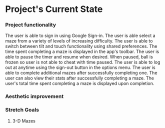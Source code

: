 # Project's Current State

### Project functionality
The user is able to sign in using Google Sign-in.
The user is able select a maze from a variety of levels of increasing difficulty.
The user is able to switch between tilt and touch functionality using shared preferences.
The time spent completing a maze is displayed in the app's toolbar.
The user is able to pause the timer and resume when desired. When paused, ball is frozen so user is not 
able to cheat with time paused. 
The user is able to log out at anytime using the sign-out button in the options menu.
The user is able to complete additional mazes after successfully completing one. 
The user can also view their stats after successfully completing a maze.
The user's total time spent completing a maze is displayed upon completion. 

### Aesthetic improvement

### Stretch Goals
1. 3-D Mazes
